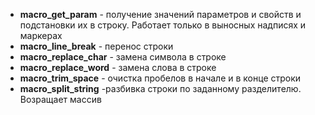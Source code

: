   - **macro_get_param** - получение значений параметров и свойств и подстановки их в строку. Работает только в выносных надписях и маркерах
  - **macro_line_break** - перенос строки
  - **macro_replace_char** - замена символа в строке
  - **macro_replace_word** - замена слова в строке
  - **macro_trim_space** - очистка пробелов в начале и в конце строки
  - **macro_split_string** -разбивка строки по заданному разделителю. Возращает массив
